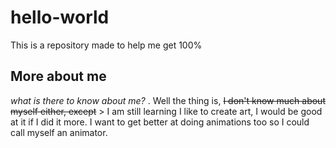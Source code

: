 # hello-world
This is a repository made to help me get 100% 
## More about me
*what is there to know about me?* .
Well the thing is, ~~I don't know much about myself either, except~~ >
I am still learning
I like to create art, I would be good at it if I did it more. I want to get better at doing animations too so I could call myself an animator.
